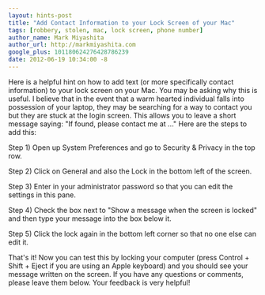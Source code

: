 ```yaml
---
layout: hints-post
title: "Add Contact Information to your Lock Screen of your Mac"
tags: [robbery, stolen, mac, lock screen, phone number]
author_name: Mark Miyashita
author_url: http://markmiyashita.com
google_plus: 101180624276428786239
date: 2012-06-19 10:34:00 -8
---
```


Here is a helpful hint on how to add text (or more specifically contact information) to your lock screen on your Mac. You may be asking why this is useful. I believe that in the event that a warm hearted individual falls into possession of your laptop, they may be searching for a way to contact you but they are stuck at the login screen. This allows you to leave a short message saying: "If found, please contact me at ..." Here are the steps to add this:

Step 1) Open up System Preferences and go to Security & Privacy in the top row.

Step 2) Click on General and also the Lock in the bottom left of the screen.

Step 3) Enter in your administrator password so that you can edit the settings in this pane.

Step 4) Check the box next to "Show a message when the screen is locked" and then type your message into the box below it.

Step 5) Click the lock again in the bottom left corner so that no one else can edit it.

That's it! Now you can test this by locking your computer (press Control + Shift + Eject if you are using an Apple keyboard) and you should see your message written on the screen. If you have any questions or comments, please leave them below. Your feedback is very helpful!
